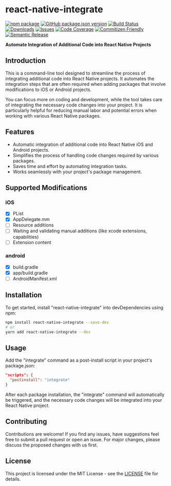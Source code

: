# react-native-integrate

[![npm package][npm-img]][npm-url]
[![GitHub package.json version][version-img]][version-url]
[![Build Status][build-img]][build-url]
[![Downloads][downloads-img]][downloads-url]
[![Issues][issues-img]][issues-url]
[![Code Coverage][codecov-img]][codecov-url]
[![Commitizen Friendly][commitizen-img]][commitizen-url]
[![Semantic Release][semantic-release-img]][semantic-release-url]

**Automate Integration of Additional Code into React Native Projects**

## Introduction

This is a command-line tool designed to streamline the process of integrating additional code into React Native projects. It automates the integration steps that are often required when adding packages that involve modifications to iOS or Android projects.

You can focus more on coding and development, while the tool takes care of integrating the necessary code changes into your project. It is particularly helpful for reducing manual labor and potential errors when working with various React Native packages.

## Features

- Automatic integration of additional code into React Native iOS and Android projects.
- Simplifies the process of handling code changes required by various packages.
- Saves time and effort by automating integration tasks.
- Works seamlessly with your project's package management.

## Supported Modifications


### iOS

- [x] PList
- [x] AppDelegate.mm
- [ ] Resource additions
- [ ] Waiting and validating manual additions (like xcode extensions, capabilities)
- [ ] Extension content

### android
- [x] build.gradle
- [x] app/build.gradle
- [ ] AndroidManifest.xml

## Installation

To get started, install "react-native-integrate" into devDependencies using npm:

```bash
npm install react-native-integrate --save-dev
# or
yarn add react-native-integrate --dev
```

## Usage

Add the "integrate" command as a post-install script in your project's package.json:

```json
"scripts": {
  "postinstall": "integrate"
}
```

After each package installation, the "integrate" command will automatically be triggered, and the necessary code changes will be integrated into your React Native project.

## Contributing

Contributions are welcome! If you find any issues, have suggestions feel free to submit a pull request or open an issue. For major changes, please discuss the proposed changes with us first.

## License

This project is licensed under the MIT License - see the [LICENSE](LICENSE) file for details.

[build-img]:https://github.com/murat-mehmet/react-native-integrate/actions/workflows/release.yml/badge.svg
[build-url]:https://github.com/murat-mehmet/react-native-integrate/actions/workflows/release.yml
[downloads-img]:https://img.shields.io/npm/dt/react-native-integrate
[downloads-url]:https://www.npmtrends.com/react-native-integrate
[npm-img]:https://img.shields.io/npm/v/react-native-integrate
[npm-url]:https://www.npmjs.com/package/react-native-integrate
[issues-img]:https://img.shields.io/github/issues/murat-mehmet/react-native-integrate
[issues-url]:https://github.com/murat-mehmet/react-native-integrate/issues
[codecov-img]:https://codecov.io/gh/murat-mehmet/react-native-integrate/branch/main/graph/badge.svg
[codecov-url]:https://codecov.io/gh/murat-mehmet/react-native-integrate
[semantic-release-img]:https://img.shields.io/badge/%20%20%F0%9F%93%A6%F0%9F%9A%80-semantic--release-e10079.svg
[semantic-release-url]:https://github.com/semantic-release/semantic-release
[commitizen-img]:https://img.shields.io/badge/commitizen-friendly-brightgreen.svg
[commitizen-url]:http://commitizen.github.io/cz-cli/
[version-img]:https://img.shields.io/github/package-json/v/murat-mehmet/react-native-integrate
[version-url]:https://github.com/murat-mehmet/react-native-integrate
